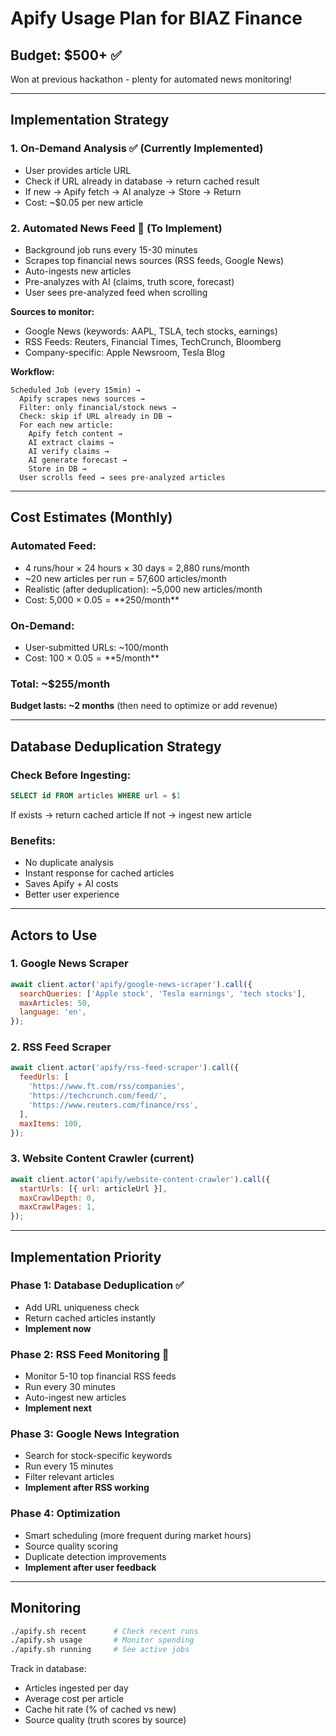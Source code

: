 # Apify Usage Plan for BIAZ Finance

## Budget: $500+ ✅

Won at previous hackathon - plenty for automated news monitoring!

---

## Implementation Strategy

### 1. On-Demand Analysis ✅ (Currently Implemented)
- User provides article URL
- Check if URL already in database → return cached result
- If new → Apify fetch → AI analyze → Store → Return
- Cost: ~$0.05 per new article

### 2. Automated News Feed 🚀 (To Implement)
- Background job runs every 15-30 minutes
- Scrapes top financial news sources (RSS feeds, Google News)
- Auto-ingests new articles
- Pre-analyzes with AI (claims, truth score, forecast)
- User sees pre-analyzed feed when scrolling

**Sources to monitor:**
- Google News (keywords: AAPL, TSLA, tech stocks, earnings)
- RSS Feeds: Reuters, Financial Times, TechCrunch, Bloomberg
- Company-specific: Apple Newsroom, Tesla Blog

**Workflow:**
```
Scheduled Job (every 15min) →
  Apify scrapes news sources →
  Filter: only financial/stock news →
  Check: skip if URL already in DB →
  For each new article:
    Apify fetch content →
    AI extract claims →
    AI verify claims →
    AI generate forecast →
    Store in DB →
  User scrolls feed → sees pre-analyzed articles
```

---

## Cost Estimates (Monthly)

### Automated Feed:
- 4 runs/hour × 24 hours × 30 days = 2,880 runs/month
- ~20 new articles per run = 57,600 articles/month
- Realistic (after deduplication): ~5,000 new articles/month
- Cost: 5,000 × $0.05 = **$250/month**

### On-Demand:
- User-submitted URLs: ~100/month
- Cost: 100 × $0.05 = **$5/month**

### Total: ~$255/month
**Budget lasts: ~2 months** (then need to optimize or add revenue)

---

## Database Deduplication Strategy

### Check Before Ingesting:
```sql
SELECT id FROM articles WHERE url = $1
```

If exists → return cached article
If not → ingest new article

### Benefits:
- No duplicate analysis
- Instant response for cached articles
- Saves Apify + AI costs
- Better user experience

---

## Actors to Use

### 1. Google News Scraper
```javascript
await client.actor('apify/google-news-scraper').call({
  searchQueries: ['Apple stock', 'Tesla earnings', 'tech stocks'],
  maxArticles: 50,
  language: 'en',
});
```

### 2. RSS Feed Scraper
```javascript
await client.actor('apify/rss-feed-scraper').call({
  feedUrls: [
    'https://www.ft.com/rss/companies',
    'https://techcrunch.com/feed/',
    'https://www.reuters.com/finance/rss',
  ],
  maxItems: 100,
});
```

### 3. Website Content Crawler (current)
```javascript
await client.actor('apify/website-content-crawler').call({
  startUrls: [{ url: articleUrl }],
  maxCrawlDepth: 0,
  maxCrawlPages: 1,
});
```

---

## Implementation Priority

### Phase 1: Database Deduplication ✅
- Add URL uniqueness check
- Return cached articles instantly
- **Implement now**

### Phase 2: RSS Feed Monitoring 🚀
- Monitor 5-10 top financial RSS feeds
- Run every 30 minutes
- Auto-ingest new articles
- **Implement next**

### Phase 3: Google News Integration
- Search for stock-specific keywords
- Run every 15 minutes
- Filter relevant articles
- **Implement after RSS working**

### Phase 4: Optimization
- Smart scheduling (more frequent during market hours)
- Source quality scoring
- Duplicate detection improvements
- **Implement after user feedback**

---

## Monitoring

```bash
./apify.sh recent      # Check recent runs
./apify.sh usage       # Monitor spending
./apify.sh running     # See active jobs
```

Track in database:
- Articles ingested per day
- Average cost per article
- Cache hit rate (% of cached vs new)
- Source quality (truth scores by source)
